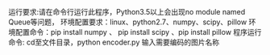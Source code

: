 运行要求:请在命令行运行此程序，Python3.5以上会出现no module named Queue等问题，
环境配置要求：linux、python2.7、numpy、scipy、pillow
环境配置命令：pip install numpy 、 pip install scipy 、pip install pillow
程序运行命令: cd至文件目录，python encoder.py      输入需要编码的图片名称
 
